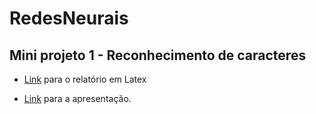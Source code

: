 # RedesNeurais

## Mini projeto 1 - Reconhecimento de caracteres
* [Link](https://www.overleaf.com/6646349399pdcpnnhprmqx) para o relatório em Latex

* [Link](https://docs.google.com/presentation/d/1Pxoiae9fGBlRb1GX2HR6UusaHOleWQCaAaCaKwqAev8/edit?usp=sharing) para a apresentação.